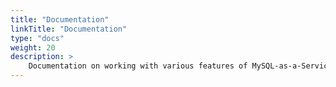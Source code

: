 ```yaml
---
title: "Documentation"
linkTitle: "Documentation"
type: "docs"
weight: 20
description: >
    Documentation on working with various features of MySQL-as-a-Service.
---
```

